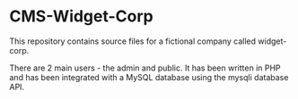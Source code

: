 # CMS-Widget-Corp
This repository contains source files for a fictional company called widget-corp.

There are 2 main users - the admin and public. It has been written in PHP and has been integrated with a MySQL database using the mysqli database API.
